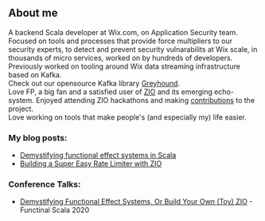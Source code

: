 ## About me
A backend Scala developer at Wix.com, on Application Security team.
Focused on tools and processes that provide force multipliers to our security experts, to detect and prevent security vulnarabilits at Wix scale, in thousands of micro services, worked on by hundreds of developers.
Previously worked on tooling around Wix data streaming infrastructure based on Kafka.\
Check out our opensource Kafka library [Greyhound](https://github.com/wix/greyhound).\
Love FP, a big fan and a satisfied user of [ZIO](https://zio.dev) and its emerging echo-system. Enjoyed attending ZIO hackathons and making [contributions](https://github.com/zio/zio/pulls?q=is%3Apr+author%3Adkarlinsky+is%3Amerged) to the project.\
Love working on tools that make people's (and especially my) life easier.


### My blog posts:

* [Demystifying functional effect systems in Scala](https://medium.com/wix-engineering/demystifying-functional-effect-systems-in-scala-14419039a423)
* [Building a Super Easy Rate Limiter with ZIO](https://medium.com/wix-engineering/building-a-super-easy-rate-limiter-with-zio-88f1ccb49776)

### Conference Talks:
* [Demystifying Functional Effect Systems, Or Build Your Own (Toy) ZIO](https://www.youtube.com/watch?v=Q4OCmKRPUf8) - Functinal Scala 2020
